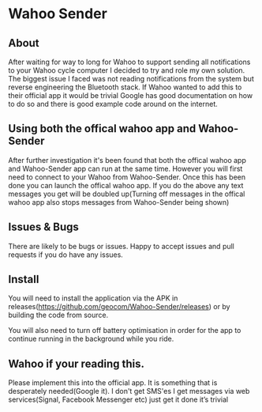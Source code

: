 # Wahoo Sender

## About
After waiting for way to long for Wahoo to support sending all notifications to your Wahoo cycle computer I decided to try and role my own solution. The biggest issue I faced was not reading notifications from the system but reverse engineering the Bluetooth stack. If Wahoo wanted to add this to their official app it would be trivial Google has good documentation on how to do so and there is good example code around on the internet.

## Using both the offical wahoo app and Wahoo-Sender
After further investigation it's been found that both the offical wahoo app and Wahoo-Sender app can run at the same time. However you will first need to connect to your Wahoo from Wahoo-Sender. Once this has been done you can launch the offical wahoo app.
If you do the above any text messages you get will be doubled up(Turning off messages in the offical wahoo app also stops messages from Wahoo-Sender being shown)

## Issues & Bugs
There are likely to be bugs or issues. Happy to accept issues and pull requests if you do have any issues.

## Install
You will need to install the application via the APK in releases(https://github.com/geocom/Wahoo-Sender/releases) or by building the code from source. 

You will also need to turn off battery optimisation in order for the app to continue running in the background while you ride.

## Wahoo if your reading this.
Please implement this into the official app. It is something that is desperately needed(Google it). I don't get SMS'es I get messages via web services(Signal, Facebook Messenger etc) just get it done it’s trivial
